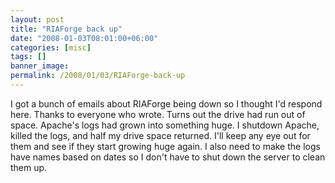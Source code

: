 ```yaml
---
layout: post
title: "RIAForge back up"
date: "2008-01-03T08:01:00+06:00"
categories: [misc]
tags: []
banner_image: 
permalink: /2008/01/03/RIAForge-back-up
---
```


I got a bunch of emails about RIAForge being down so I thought I'd respond here. Thanks to everyone who wrote. Turns out the drive had run out of space. Apache's logs had grown into something huge. I shutdown Apache, killed the logs, and half my drive space returned. I'll keep any eye out for them and see if they start growing huge again. I also need to make the logs have names based on dates so I don't have to shut down the server to clean them up.